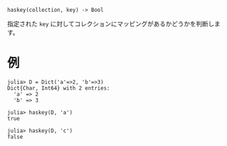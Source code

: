 ```
haskey(collection, key) -> Bool
```

指定された `key` に対してコレクションにマッピングがあるかどうかを判断します。

# 例

```jldoctest
julia> D = Dict('a'=>2, 'b'=>3)
Dict{Char, Int64} with 2 entries:
  'a' => 2
  'b' => 3

julia> haskey(D, 'a')
true

julia> haskey(D, 'c')
false
```
